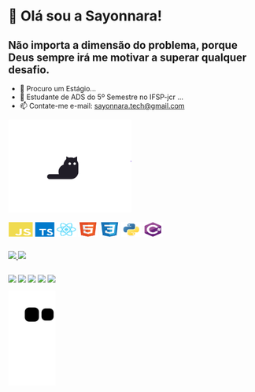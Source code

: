#  👋 Olá sou a Sayonnara!

## Não importa a dimensão do problema, porque Deus sempre irá me motivar a superar qualquer desafio.

- 🔭 Procuro um Estágio...
- 🌱 Estudante de ADS do 5º Semestre no IFSP-jcr ...
- 📫 Contate-me e-mail: sayonnara.tech@gmail.com



<img src="7f2487e9bcf3b76eab3e9277f7beb6af.gif" width="250">

<div style="display: inline_block"><br>
  <img align="center" alt="Sayonnara-Js" height="30" width="50" src="https://raw.githubusercontent.com/devicons/devicon/master/icons/javascript/javascript-plain.svg">
  <img align="center" alt="Sayonnara-Ts" height="30" width="40" src="https://raw.githubusercontent.com/devicons/devicon/master/icons/typescript/typescript-plain.svg">
  <img align="center" alt="Sayonnara-React" height="30" width="40" src="https://raw.githubusercontent.com/devicons/devicon/master/icons/react/react-original.svg">
  <img align="center" alt="Sayonnara-HTML" height="30" width="40" src="https://raw.githubusercontent.com/devicons/devicon/master/icons/html5/html5-original.svg">
  <img align="center" alt="Sayonnara-CSS" height="30" width="40" src="https://raw.githubusercontent.com/devicons/devicon/master/icons/css3/css3-original.svg">
  <img align="center" alt="Sayonnara-Python" height="30" width="40" src="https://raw.githubusercontent.com/devicons/devicon/master/icons/python/python-original.svg">
  <img align="center" alt="Sayonnara-Csharp" height="30" width="40" src="https://raw.githubusercontent.com/devicons/devicon/master/icons/csharp/csharp-original.svg">
</div>

##

<div align="left">
  <a href="https://github.com/Sayonnara">
  <img height="170em"src="https://github-readme-stats.vercel.app/api?username=Sayonnara&show_icons=true&theme=dracula&include_all_commits=true&count_private=true"/>
  <img height="130em"src="https://github-readme-stats.vercel.app/api/top-langs/?username=Sayonnara&layout=compact&langs_count=7&theme=dracula"/>
</div>

  
  ##
  
<div> 
  
  <a href="https://instagram.com/" target="_blank"><img src="https://img.shields.io/badge/-Instagram-%23E4405F?style=for-the-badge&logo=instagram&logoColor=white" target="_blank"></a>
 	<a href="https://www.twitch.tv/Sayonnara" target="_blank"><img src="https://img.shields.io/badge/Twitch-9146FF?style=for-the-badge&logo=twitch&logoColor=white" target="_blank"></a>
 <a href="https://discord.gg/wagxzStdcR" target="_blank"><img src="https://img.shields.io/badge/Discord-7289DA?style=for-the-badge&logo=discord&logoColor=white" target="_blank"></a> 
  <a href = "mailto:sayonnara.ns@gmail.com"><img src="https://img.shields.io/badge/-Gmail-%23333?style=for-the-badge&logo=gmail&logoColor=white" target="_blank"></a>
  <a href="https://linkedin.com/in/sayonnara-seixas-662570191" target="_blank"><img src="https://img.shields.io/badge/-LinkedIn-%230077B5?style=for-the-badge&logo=linkedin&logoColor=white" target="_blank"></a> 

   ![Snake animation](https://github.com/rafaballerini/rafaballerini/blob/output/github-contribution-grid-snake.svg)
</div>
 
 

